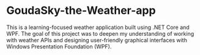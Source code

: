 # GoudaSky-the-Weather-app
This is a learning-focused weather application built using .NET Core and WPF. The goal of this project was to deepen my understanding of working with weather APIs and designing user-friendly graphical interfaces with Windows Presentation Foundation (WPF).
